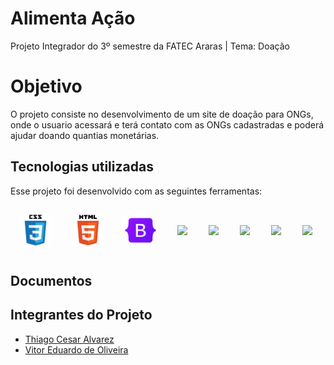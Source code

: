 # Alimenta Ação


Projeto Integrador do 3º semestre da FATEC Araras | Tema: Doação

# Objetivo 
O projeto consiste no desenvolvimento de um site de doação para ONGs, onde o usuario acessará e terá contato com as ONGs cadastradas e poderá ajudar doando quantias monetárias.

## Tecnologias utilizadas

Esse projeto foi desenvolvido com as seguintes ferramentas:

<div><img height="50em" align="center"style="padding:15px;"
src="https://raw.githubusercontent.com/devicons/devicon/1119b9f84c0290e0f0b38982099a2bd027a48bf1/icons/css3/css3-original-wordmark.svg"/>
<img height="50em" align="center" style="padding:15px;" src="https://raw.githubusercontent.com/devicons/devicon/1119b9f84c0290e0f0b38982099a2bd027a48bf1/icons/html5/html5-original-wordmark.svg">
<img height="50em" align="center" style="padding:15px;" src="https://raw.githubusercontent.com/devicons/devicon/1119b9f84c0290e0f0b38982099a2bd027a48bf1/icons/bootstrap/bootstrap-original.svg"/>
<img height="50em" align="center" style="padding:15px;" src="https://raw.githubusercontent.com/devicons/devicon/1119b9f84c0290e0f0b38982099a2bd027a48bf1/icons/mysql/mongodb-original-wordmark.svg"/>
<img height="50em" align="center" style="padding:15px;"src="https://raw.githubusercontent.com/devicons/devicon/1119b9f84c0290e0f0b38982099a2bd027a48bf1/icons/php/Django-original.svg"/>
<img height="50em" align="center" style="padding:15px;"src="https://raw.githubusercontent.com/devicons/devicon/1119b9f84c0290e0f0b38982099a2bd027a48bf1/icons/php/Python-original.svg"/>
<img height="50em" align="center" style="padding:15px;"src="https://raw.githubusercontent.com/devicons/devicon/1119b9f84c0290e0f0b38982099a2bd027a48bf1/icons/php/JavaScript-original.svg"/>
<img height="50em" align="center" style="padding:15px;" 
src="https://www.svgrepo.com/show/312259/github.svg"/>



## Documentos


## Integrantes do Projeto
- [Thiago Cesar Alvarez ](https://github.com/Alvarez-T)
- [Vitor Eduardo de Oliveira](https://github.com/VitorEduardoOliveira)

